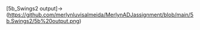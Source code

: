 

[5b_Swings2 output]->(https://github.com/merlynluvisalmeida/MerlynADJassignment/blob/main/5b.Swings2/5b%20output.png)

